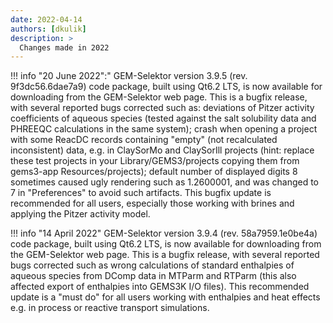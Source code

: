 ```yaml
---
date: 2022-04-14
authors: [dkulik]
description: >
  Changes made in 2022
---
```


!!! info "20 June 2022":"
    GEM-Selektor version 3.9.5 (rev. 9f3dc56.6dae7a9) code package, built using Qt6.2 LTS, is now available for downloading from the GEM-Selektor web page. This is a bugfix release, with several reported bugs corrected such as: deviations of Pitzer activity coefficients of aqueous species (tested against the salt solubility data and PHREEQC calculations in the same system); crash when opening a project with some ReacDC records containing "empty" (not recalculated inconsistent) data, e.g. in ClaySorMo and ClaySorIll projects (hint: replace these test projects in your Library/GEMS3/projects copying them from gems3-app Resources/projects); default number of displayed digits 8 sometimes caused ugly rendering such as 1.2600001, and was changed to 7 in "Preferences" to avoid such artifacts. This bugfix update is recommended for all users, especially those working with brines and applying the Pitzer activity model.

!!! info "14 April 2022"
    GEM-Selektor version 3.9.4 (rev. 58a7959.1e0be4a) code package, built using Qt6.2 LTS, is now available for downloading from the GEM-Selektor web page. This is a bugfix release, with several reported bugs corrected such as wrong calculations of standard enthalpies of aqueous species from DComp data in MTParm and RTParm (this also affected export of enthalpies into GEMS3K I/O files). This recommended update is a "must do" for all users working with enthalpies and heat effects e.g. in process or reactive transport simulations.

